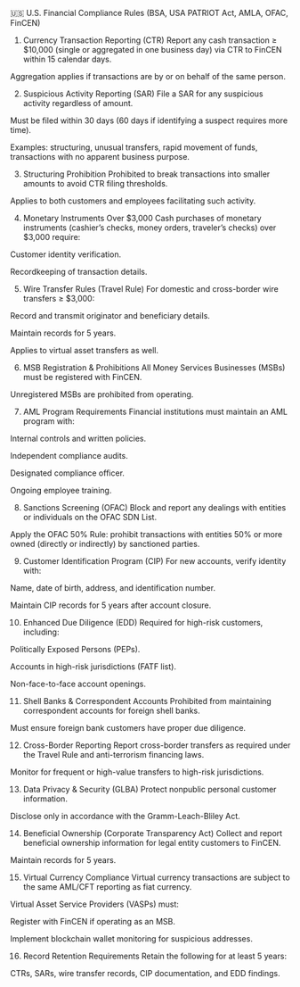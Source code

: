 🇺🇸 U.S. Financial Compliance Rules (BSA, USA PATRIOT Act, AMLA, OFAC, FinCEN)
1. Currency Transaction Reporting (CTR)
Report any cash transaction ≥ $10,000 (single or aggregated in one business day) via CTR to FinCEN within 15 calendar days.

Aggregation applies if transactions are by or on behalf of the same person.

2. Suspicious Activity Reporting (SAR)
File a SAR for any suspicious activity regardless of amount.

Must be filed within 30 days (60 days if identifying a suspect requires more time).

Examples: structuring, unusual transfers, rapid movement of funds, transactions with no apparent business purpose.

3. Structuring Prohibition
Prohibited to break transactions into smaller amounts to avoid CTR filing thresholds.

Applies to both customers and employees facilitating such activity.

4. Monetary Instruments Over $3,000
Cash purchases of monetary instruments (cashier’s checks, money orders, traveler’s checks) over $3,000 require:

Customer identity verification.

Recordkeeping of transaction details.

5. Wire Transfer Rules (Travel Rule)
For domestic and cross-border wire transfers ≥ $3,000:

Record and transmit originator and beneficiary details.

Maintain records for 5 years.

Applies to virtual asset transfers as well.

6. MSB Registration & Prohibitions
All Money Services Businesses (MSBs) must be registered with FinCEN.

Unregistered MSBs are prohibited from operating.

7. AML Program Requirements
Financial institutions must maintain an AML program with:

Internal controls and written policies.

Independent compliance audits.

Designated compliance officer.

Ongoing employee training.

8. Sanctions Screening (OFAC)
Block and report any dealings with entities or individuals on the OFAC SDN List.

Apply the OFAC 50% Rule: prohibit transactions with entities 50% or more owned (directly or indirectly) by sanctioned parties.

9. Customer Identification Program (CIP)
For new accounts, verify identity with:

Name, date of birth, address, and identification number.

Maintain CIP records for 5 years after account closure.

10. Enhanced Due Diligence (EDD)
Required for high-risk customers, including:

Politically Exposed Persons (PEPs).

Accounts in high-risk jurisdictions (FATF list).

Non-face-to-face account openings.

11. Shell Banks & Correspondent Accounts
Prohibited from maintaining correspondent accounts for foreign shell banks.

Must ensure foreign bank customers have proper due diligence.

12. Cross-Border Reporting
Report cross-border transfers as required under the Travel Rule and anti-terrorism financing laws.

Monitor for frequent or high-value transfers to high-risk jurisdictions.

13. Data Privacy & Security (GLBA)
Protect nonpublic personal customer information.

Disclose only in accordance with the Gramm-Leach-Bliley Act.

14. Beneficial Ownership (Corporate Transparency Act)
Collect and report beneficial ownership information for legal entity customers to FinCEN.

Maintain records for 5 years.

15. Virtual Currency Compliance
Virtual currency transactions are subject to the same AML/CFT reporting as fiat currency.

Virtual Asset Service Providers (VASPs) must:

Register with FinCEN if operating as an MSB.

Implement blockchain wallet monitoring for suspicious addresses.

16. Record Retention Requirements
Retain the following for at least 5 years:

CTRs, SARs, wire transfer records, CIP documentation, and EDD findings.